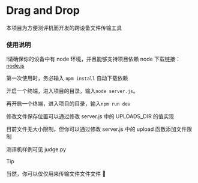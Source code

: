 # Drag and Drop

本项目为方便测评机而开发的跨设备文件传输工具

### 使用说明

!请确保你的设备中有 node 环境，并且能够支持项目依赖
node 下载链接：[node.js](https://nodejs.org/en)

第一次使用时，务必输入 `npm install` 自动下载依赖

开启一个终端，进入项目的目录，输入`node server.js`。

再开启一个终端，进入项目的目录，输入`npm run dev`

修改文件保存位置可以通过修改 server.js 中的 UPLOADS_DIR 的值实现

目前文件无大小限制，但你可以通过修改 server.js 中的 upload 函数添加文件限制

测评机样例可见 judge.py

> [!TIP]
>
> 当然，你可以仅仅用来传输文件文件文件 🥹
